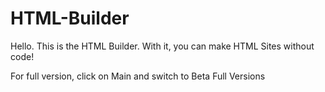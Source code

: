# HTML-Builder

Hello. This is the HTML Builder. With it, you can make HTML Sites without code!

For full version, click on Main and switch to Beta Full Versions

